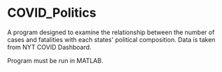 # COVID_Politics
A program designed to examine the relationship between the number of cases and fatalities with each states' political composition. Data is taken from NYT COVID Dashboard. 

Program must be run in MATLAB. 
